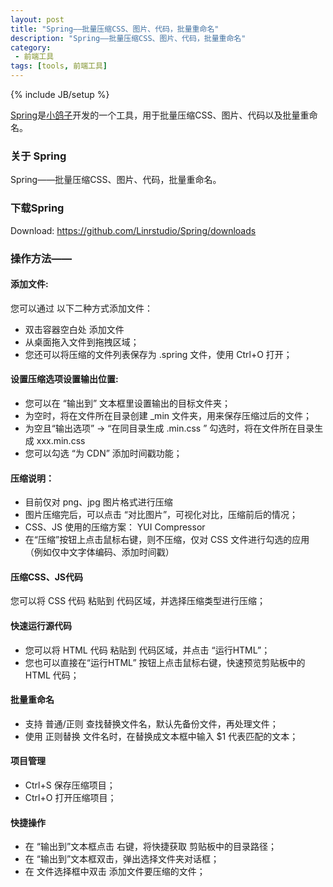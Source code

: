 ```yaml
---
layout: post
title: "Spring——批量压缩CSS、图片、代码，批量重命名"
description: "Spring——批量压缩CSS、图片、代码，批量重命名"
category:
 - 前端工具
tags: [tools, 前端工具]
---
```

{% include JB/setup %}

<a href="https://github.com/Linrstudio/Spring/" target="_blank">Spring</a>是<a href="http://xiaogezi.cn/" target="_blank">小鸽子</a>开发的一个工具，用于批量压缩CSS、图片、代码以及批量重命名。


### 关于 Spring

Spring——批量压缩CSS、图片、代码，批量重命名。

### 下载Spring

Download: https://github.com/Linrstudio/Spring/downloads

### 操作方法——

#### 添加文件:

您可以通过 以下二种方式添加文件：

 * 双击容器空白处 添加文件
 * 从桌面拖入文件到拖拽区域；
 * 您还可以将压缩的文件列表保存为 .spring 文件，使用 Ctrl+O 打开；

#### 设置压缩选项设置输出位置:

 * 您可以在 “输出到” 文本框里设置输出的目标文件夹；
 * 为空时，将在文件所在目录创建 _min 文件夹，用来保存压缩过后的文件；
 * 为空且“输出选项” -> “在同目录生成 .min.css ” 勾选时，将在文件所在目录生成 xxx.min.css
 * 您可以勾选 “为 CDN” 添加时间戳功能；

#### 压缩说明：

 * 目前仅对 png、jpg 图片格式进行压缩
 * 图片压缩完后，可以点击 “对比图片”，可视化对比，压缩前后的情况；
 * CSS、JS 使用的压缩方案： YUI Compressor
 * 在“压缩”按钮上点击鼠标右键，则不压缩，仅对 CSS 文件进行勾选的应用（例如仅中文字体编码、添加时间戳）

#### 压缩CSS、JS代码

 您可以将 CSS 代码 粘贴到 代码区域，并选择压缩类型进行压缩；

#### 快速运行源代码

 * 您可以将 HTML 代码 粘贴到 代码区域，并点击 “运行HTML”；
 * 您也可以直接在“运行HTML” 按钮上点击鼠标右键，快速预览剪贴板中的 HTML 代码；

#### 批量重命名

 * 支持 普通/正则 查找替换文件名，默认先备份文件，再处理文件；
 * 使用 正则替换 文件名时，在替换成文本框中输入 $1 代表匹配的文本；

#### 项目管理

 * Ctrl+S 保存压缩项目；
 * Ctrl+O 打开压缩项目；

#### 快捷操作

 * 在 “输出到”文本框点击 右键，将快捷获取 剪贴板中的目录路径；
 * 在 “输出到”文本框双击，弹出选择文件夹对话框；
 * 在 文件选择框中双击 添加文件要压缩的文件；